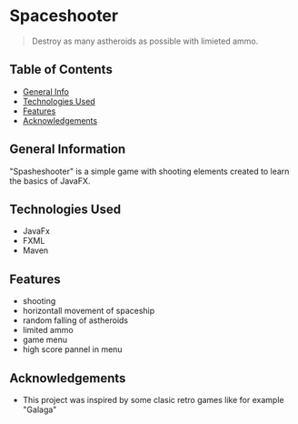 # Spaceshooter
> Destroy as many astheroids as possible with limieted ammo.
## Table of Contents
* [General Info](#general-information)
* [Technologies Used](#technologies-used)
* [Features](#features)
* [Acknowledgements](#acknowledgements)


## General Information

"Spasheshooter" is a simple game with shooting elements created to learn the basics of JavaFX.


## Technologies Used
- JavaFx
- FXML
- Maven


## Features
- shooting
- horizontall movement of spaceship
- random falling of astheroids
- limited ammo
- game menu
- high score pannel in menu



## Acknowledgements
- This project was inspired by some clasic retro games like for example "Galaga"
